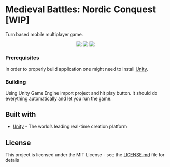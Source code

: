 # Medieval Battles: Nordic Conquest [WIP]
Turn based mobile multiplayer game.
</br>
<p align="center">
  <img src="https://drive.google.com/uc?export=view&id=1DvvDy9It0AwPD_X_ZKG5AW2kWnGIFhtS"/>
  <img src="https://drive.google.com/uc?export=view&id=1GGD5Wyh9a-LQeBmvuN164Yp2ScCvjWmu"/>
  <img src="https://drive.google.com/uc?export=view&id=1a_0K-tXGOFFwf1l05T8wDg4RDCNzDrFK"/>
 </p>

### Prerequisites
In order to properly build application one might need to install [Unity](https://unity3d.com/get-unity/download).

### Building
Using Unity Game Engine import project and hit play button. It should do everything automatically and let you run the game.

## Built with
* [Unity](https://unity.com/) - The world’s leading real-time creation platform

## License
This project is licensed under the MIT License - see the [LICENSE.md](LICENSE.md) file for details
